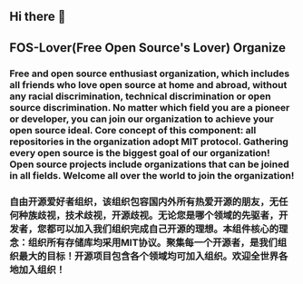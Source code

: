 ## Hi there 👋

## FOS-Lover(Free Open Source's Lover) Organize

### Free and open source enthusiast organization, which includes all friends who love open source at home and abroad, without any racial discrimination, technical discrimination or open source discrimination. No matter which field you are a pioneer or developer, you can join our organization to achieve your open source ideal. Core concept of this component: all repositories in the organization adopt MIT protocol. Gathering every open source is the biggest goal of our organization! Open source projects include organizations that can be joined in all fields. Welcome all over the world to join the organization!

### 自由开源爱好者组织，该组织包容国内外所有热爱开源的朋友，无任何种族歧视，技术歧视，开源歧视。无论您是哪个领域的先驱者，开发者，您都可以加入我们组织完成自己开源的理想。本组件核心的理念：组织所有存储库均采用MIT协议。聚集每一个开源者，是我们组织最大的目标！开源项目包含各个领域均可加入组织。欢迎全世界各地加入组织！
